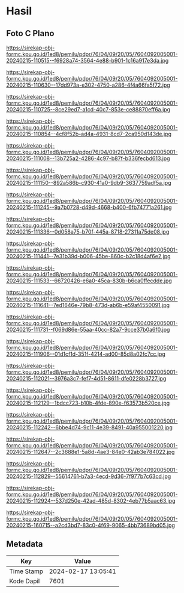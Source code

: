 # Hasil

## Foto C Plano

https://sirekap-obj-formc.kpu.go.id/1ed8/pemilu/pdpr/76/04/09/20/05/7604092005001-20240215-110515--f6928a74-3564-4e88-b901-1c16a917e3da.jpg

https://sirekap-obj-formc.kpu.go.id/1ed8/pemilu/pdpr/76/04/09/20/05/7604092005001-20240215-110630--17dd973a-e302-4750-a286-4f4a66fa5f72.jpg

https://sirekap-obj-formc.kpu.go.id/1ed8/pemilu/pdpr/76/04/09/20/05/7604092005001-20240215-110725--8ce29ed7-a1cd-40c7-853e-ce88870eff6a.jpg

https://sirekap-obj-formc.kpu.go.id/1ed8/pemilu/pdpr/76/04/09/20/05/7604092005001-20240215-110854--4cf8f52b-ad4a-4931-8cd7-2ca950d143de.jpg

https://sirekap-obj-formc.kpu.go.id/1ed8/pemilu/pdpr/76/04/09/20/05/7604092005001-20240215-111008--13b725a2-4286-4c97-b87f-b336fecbd613.jpg

https://sirekap-obj-formc.kpu.go.id/1ed8/pemilu/pdpr/76/04/09/20/05/7604092005001-20240215-111150--892a586b-c930-41a0-9db9-3637759adf5a.jpg

https://sirekap-obj-formc.kpu.go.id/1ed8/pemilu/pdpr/76/04/09/20/05/7604092005001-20240215-111245--9a7b0728-d49d-4668-b400-6fb74771a261.jpg

https://sirekap-obj-formc.kpu.go.id/1ed8/pemilu/pdpr/76/04/09/20/05/7604092005001-20240215-111336--0d058a75-b70f-445a-8718-27311a75de08.jpg

https://sirekap-obj-formc.kpu.go.id/1ed8/pemilu/pdpr/76/04/09/20/05/7604092005001-20240215-111441--7e31b39d-b006-45be-860c-b2c18d4af6e2.jpg

https://sirekap-obj-formc.kpu.go.id/1ed8/pemilu/pdpr/76/04/09/20/05/7604092005001-20240215-111533--66720426-e6a0-45ca-830b-b6ca0ffecdde.jpg

https://sirekap-obj-formc.kpu.go.id/1ed8/pemilu/pdpr/76/04/09/20/05/7604092005001-20240215-111641--7ed1646e-79b8-473d-ab6b-e59af4550091.jpg

https://sirekap-obj-formc.kpu.go.id/1ed8/pemilu/pdpr/76/04/09/20/05/7604092005001-20240215-111731--f069d86e-55aa-40cc-82a7-9cce37b0a6f0.jpg

https://sirekap-obj-formc.kpu.go.id/1ed8/pemilu/pdpr/76/04/09/20/05/7604092005001-20240215-111906--01d1cf1d-351f-4214-ad00-85d8a02fc7cc.jpg

https://sirekap-obj-formc.kpu.go.id/1ed8/pemilu/pdpr/76/04/09/20/05/7604092005001-20240215-112021--3976a3c7-fef7-4d51-8611-dfe0228b3727.jpg

https://sirekap-obj-formc.kpu.go.id/1ed8/pemilu/pdpr/76/04/09/20/05/7604092005001-20240215-112129--1bdcc723-b10b-4fde-890e-f63573b520ce.jpg

https://sirekap-obj-formc.kpu.go.id/1ed8/pemilu/pdpr/76/04/09/20/05/7604092005001-20240215-112242--6bbe4d74-9c11-4e39-8491-40a955001220.jpg

https://sirekap-obj-formc.kpu.go.id/1ed8/pemilu/pdpr/76/04/09/20/05/7604092005001-20240215-112647--2c3688e1-5a8d-4ae3-84e0-42ab3e784022.jpg

https://sirekap-obj-formc.kpu.go.id/1ed8/pemilu/pdpr/76/04/09/20/05/7604092005001-20240215-112829--55614761-b7a3-4ecd-9d36-7f977b7c63cd.jpg

https://sirekap-obj-formc.kpu.go.id/1ed8/pemilu/pdpr/76/04/09/20/05/7604092005001-20240215-112924--537d250e-42ad-485d-8302-4eb77b5aac63.jpg

https://sirekap-obj-formc.kpu.go.id/1ed8/pemilu/pdpr/76/04/09/20/05/7604092005001-20240215-160715--a2cd3bd7-83c0-4f69-9065-4bb73689bd05.jpg


## Metadata

| Key        | Value               |
| ---------- | ------------------- |
| Time Stamp | 2024-02-17 13:05:41 |
| Kode Dapil | 7601                |



